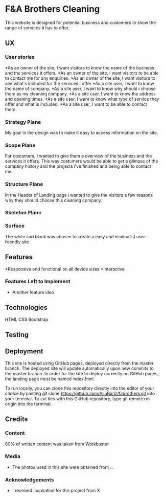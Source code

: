 # F&A Brothers Cleaning 

This website is designed for potential business and customers to show  the range of services it has to offer. 
 
## UX
 ### User stories
*As an owner of the site, I want visitors to know the name of the business and the services it offers.
*As an owner of the site, I want visitors to be able to contact me for any enquiries.
*As an owner of the site, I want visitors to see what's included for the services i offer 
*As a site user, I want to know the name of company.
*As a site user, I want to know why should i choose them as my cleaning company.
*As a site user, I want to know the address and opening times.
*As a site user, I want to know what type of service they offer and what is  included.
*As a site user, I want to be able to contact them.

### Strategy Plane

My goal in the design was to make it  easy to access information on the site.

### Scope Plane

For costumers, I wanted to give them a overview of the business and the services it  offers. This way costumers  would be able to get a glimpse of the company history and the projects i've finished  and being able to contact me.

### Structure Plane

In the Header of Landing page i wanted to give the visitors a few reasons why they should choose this cleaning company.

### Skeleton Plane



### Surface

The white and black was chosen to create a easy and minimalist user-friendly site

## Features

*Responsive and functional on all device sizes
*Interactive

### Features Left to Implement
- Another feature idea

## Technologies

HTML
CSS
Bootstrap

## Testing



## Deployment
This site is hosted using GitHub pages, deployed directly from the master branch. The deployed site will update automatically upon new commits to the master branch. In order for the site to deploy correctly on GitHub pages, the landing page must be named index.html.

To run locally, you can clone this repository directly into the editor of your choice by pasting git clone https://github.com/AlinBariz/fabrothers.git into your terminal. To cut ties with this GitHub repository, type git remote rm origin into the terminal.


## Credits

### Content
 80% of written content was taken from Workbuster

### Media
- The photos used in this site were obtained from ...

### Acknowledgements

- I received inspiration for this project from X
